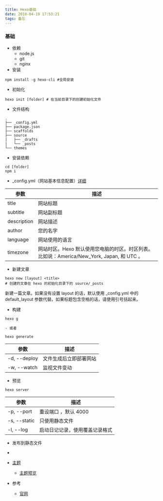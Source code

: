 ```yaml
---
title: Hexo基础
date: 2018-04-19 17:53:21
tags: 备忘
---
```


### 基础
- 依赖
    - node.js
    - git
    - nginx
- 安装
```
npm install -g hexo-cli #全局安装
```
- 初始化
```
hexo init [folder] # 在当前目录下的创建初始化文件
```
- 文件结构
```
.
├── _config.yml
├── package.json
├── scaffolds
├── source
|   ├── _drafts
|   └── _posts
└── themes
```
- 安装依赖
```
cd [folder]
npm i
```
- _config.yml（网站基本信息配置）[详细](https://hexo.io/zh-cn/docs/configuration.html)

参数 | 描述
---|---
title   |	网站标题
subtitle   |	网站副标题
description   |	网站描述
author   |	您的名字
language   |	网站使用的语言
timezone   |	网站时区。Hexo 默认使用您电脑的时区。时区列表。比如说：America/New_York, Japan, 和 UTC 。
- 新建文章
```
hexo new [layout] <title>
# 创建的文章在 hexo 的初始化目录下的 source/_posts
```
新建一篇文章。如果没有设置 layout 的话，默认使用 _config.yml 中的 default_layout 参数代替。如果标题包含空格的话，请使用引号括起来。
- 构建
```
hexo g
```
    - 或者
```
hexo generate
```
参数 | 描述
---|---
-d, --deploy |	文件生成后立即部署网站
-w, --watch	| 监视文件变动

- 预览
```
hexo server
```
参数 | 描述
---|---
-p, --port |	重设端口 ，默认 4000
-s, --static |	只使用静态文件
-l, --log |	启动日记记录，使用覆盖记录格式
- 发布到静态文件

- 

- [主题](http://theme-next.iissnan.com/)
    - [主题预览](https://github.com/iissnan/hexo-theme-next/blob/master/README.cn.md)
- 参考
    - [官网](https://hexo.io/)